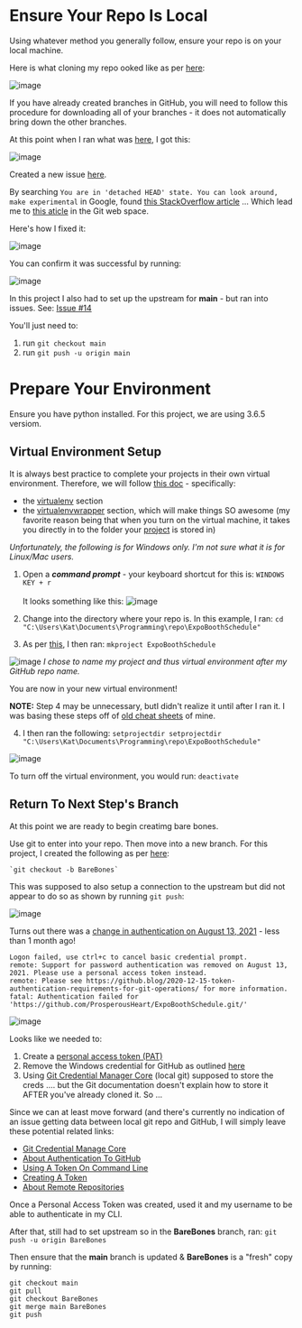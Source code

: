 # Ensure Your Repo Is Local

Using whatever method you generally follow, ensure your repo is on your local machine.

Here is what cloning my repo ooked like as per [here](https://github.com/ProsperousHeart/cheatsheets/blob/master/Tools/git.md#clone):

![image](https://user-images.githubusercontent.com/20706498/132254282-d02e3cf5-2d89-417b-9b59-c93d6513b250.png)

If you have already created branches in GitHub, you will need to follow this procedure for downloading all of your branches - it does not automatically bring down the other branches.

At this point when I ran what was [here](https://github.com/ProsperousHeart/cheatsheets/blob/master/Tools/git.md#not-all-of-my-branches-were-cloned), I got this:

![image](https://user-images.githubusercontent.com/20706498/132255247-71d3f76a-978f-4c6c-b879-eef224f65a26.png)

Created a new issue [here](https://github.com/ProsperousHeart/ExpoBoothSchedule/issues/12).

By searching `You are in 'detached HEAD' state. You can look around, make experimental` in Google, found [this StackOverflow article](https://stackoverflow.com/a/35383761) ... Which lead me to [this aticle](https://git-scm.com/book/en/v2/Git-Branching-Remote-Branches) in the Git web space.

Here's how I fixed it:

![image](https://user-images.githubusercontent.com/20706498/132256610-5572b1e2-f953-437a-a14a-c8bc437a6baa.png)

You can confirm it was successful by running:

![image](https://user-images.githubusercontent.com/20706498/132256685-2e9b72fc-0303-46a5-823b-7519039ba406.png)

In this project I also had to set up the upstream for **main** - but ran into issues. See:  [Issue #14](https://github.com/ProsperousHeart/ExpoBoothSchedule/issues/14)

You'll just need to:
1. run `git checkout main`
2. run `git push -u origin main`

# Prepare Your Environment

Ensure you have python installed. For this project, we are using 3.6.5 versiom.

## Virtual Environment Setup

It is always best practice to complete your projects in their own virtual environment. Therefore, we will follow [this doc](https://github.com/ProsperousHeart/cheatsheets/blob/master/Processes/virtualenvs.md) - specifically:
- the [virtualenv](https://github.com/ProsperousHeart/cheatsheets/blob/master/Processes/virtualenvs.md#virtualenv) section
 - the [virtualenvwrapper](https://github.com/ProsperousHeart/cheatsheets/blob/master/Processes/virtualenvs.md#virtualenvwrapper) section, which will make things SO awesome (my favorite reason being that when you turn on the virtual machine, it takes you directly in to the folder your [project](https://github.com/ProsperousHeart/cheatsheets/blob/master/Processes/virtualenvs.md#alternative) is stored in)

*Unfortunately, the following is for Windows only. I'm not sure what it is for Linux/Mac users.*
1. Open a **_command prompt_** - your keyboard shortcut for this is:  `WINDOWS KEY + r`<br><br>It looks something like this:
    ![image](https://user-images.githubusercontent.com/20706498/132263918-2a72d502-e19a-40e5-ba99-3745df186d45.png)

2. Change into the directory where your repo is. In this example, I ran: `cd "C:\Users\Kat\Documents\Programming\repo\ExpoBoothSchedule"` 

3. As per [this](https://github.com/ProsperousHeart/cheatsheets/blob/master/Processes/virtualenvs.md#alternative), I then ran:  `mkproject ExpoBoothSchedule`

![image](https://user-images.githubusercontent.com/20706498/132264169-80194a3a-72a4-4956-9dda-a7a69250b1fa.png)
*I chose to name my project and thus virtual environment after my GitHub repo name.*

You are now in your new virtual environment!

**NOTE:**  Step 4 may be unnecessary, butI didn't realize it until after I ran it. I was basing these steps off of [old cheat sheets](https://github.com/ProsperousHeart/cheatsheets/blob/master/Processes/virtualenvs.md) of mine.

4. I then ran the following:  `setprojectdir setprojectdir "C:\Users\Kat\Documents\Programming\repo\ExpoBoothSchedule"`

  ![image](https://user-images.githubusercontent.com/20706498/132264447-e30150b5-f422-43ad-aaec-7bc4537f6b26.png)

To turn off the virtual environment, you would run:  `deactivate`

## Return To Next Step's Branch

At this point we are ready to begin creatimg bare bones.

Use git to enter into your repo. Then move into a new branch. For this project, I created the following as per [here](https://github.com/ProsperousHeart/cheatsheets/blob/master/Tools/git.md#how-do-i--create-a-new-branch):

    `git checkout -b BareBones`

This was supposed to also setup a connection to the upstream but did not appear to do so as shown by running `git push`:


![image](https://user-images.githubusercontent.com/20706498/132267246-2e5052c4-f61b-447c-8866-9d7fb02a434f.png)

Turns out there was a [change in authentication on August 13, 2021](https://github.blog/2020-12-15-token-authentication-requirements-for-git-operations) - less than 1 month ago!

```
Logon failed, use ctrl+c to cancel basic credential prompt.
remote: Support for password authentication was removed on August 13, 2021. Please use a personal access token instead.
remote: Please see https://github.blog/2020-12-15-token-authentication-requirements-for-git-operations/ for more information.
fatal: Authentication failed for 'https://github.com/ProsperousHeart/ExpoBoothSchedule.git/'

```

![image](https://user-images.githubusercontent.com/20706498/132268222-5f604336-91df-458d-9101-ba2f08defae6.png)

Looks like we needed to:
1. Create a [personal access token (PAT)](https://docs.github.com/en/github/authenticating-to-github/keeping-your-account-and-data-secure/creating-a-personal-access-token#creating-a-token)
2. Remove the Windows credential for GitHub as outlined [here](https://docs.github.com/en/get-started/getting-started-with-git/caching-your-github-credentials-in-git#git-credential-manager-core)
3. Using [Git Credential Manager Core](https://docs.github.com/en/get-started/getting-started-with-git/caching-your-github-credentials-in-git#git-credential-manager-core) (local git) supposed to store the creds .... but the Git documentation doesn't explain how to store it AFTER you've already cloned it. So ...

Since we can at least move forward (and there's currently no indication of an issue getting data between local git repo and GitHub, I will simply leave these potential related links:
- [Git Credential Manage Core](https://docs.github.com/en/get-started/getting-started-with-git/caching-your-github-credentials-in-git)
- [About Authentication To GitHub](https://docs.github.com/en/github/authenticating-to-github/keeping-your-account-and-data-secure/about-authentication-to-github)
- [Using A Token On Command Line](https://docs.github.com/en/github/authenticating-to-github/keeping-your-account-and-data-secure/creating-a-personal-access-token#using-a-token-on-the-command-line)
- [Creating A Token](https://docs.github.com/en/github/authenticating-to-github/keeping-your-account-and-data-secure/creating-a-personal-access-token)
- [About Remote Repositories](https://docs.github.com/en/get-started/getting-started-with-git/about-remote-repositories)

Once a Personal Access Token was created, used it and my username to be able to authenticate in my CLI.

After that, still had to set upstream so in the **BareBones** branch, ran:  `git push -u origin BareBones`

Then ensure that the **main** branch is updated & **BareBones** is a "fresh" copy by running:
```
git checkout main
git pull
git checkout BareBones
git merge main BareBones
git push
```

